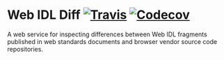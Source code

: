 # Web IDL Diff [![Travis](https://travis-ci.org/GoogleChrome/webidl-diff.svg?branch=master)]() [![Codecov](https://img.shields.io/codecov/c/github/GoogleChrome/webidl-diff.svg)]()

A web service for inspecting differences between Web IDL fragments published in
web standards documents and browser vendor source code repositories.
